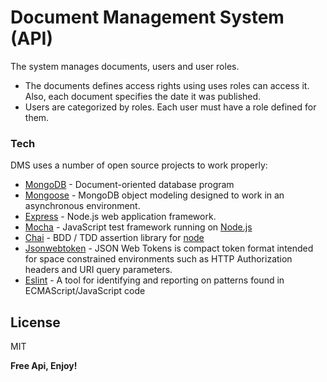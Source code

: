 # Document Management System (API)

The system manages documents, users and user roles. 

  - The documents defines access rights using uses roles can access it. Also, each document specifies the date it was published.
  - Users are categorized by roles. Each user must have a role defined for them.

### Tech

DMS uses a number of open source projects to work properly:

* [MongoDB](https://www.mongodb.com/) -  Document-oriented database program
* [Mongoose](http://mongoosejs.com/) -  MongoDB object modeling designed to work in an asynchronous environment.
* [Express](https://expressjs.com/) - Node.js web application framework.
* [Mocha](https://mochajs.org/) - JavaScript test framework running on [Node.js](https://nodejs.org/en/)
* [Chai](http://chaijs.com/) - BDD / TDD assertion library for [node](https://nodejs.org/en/)
* [Jsonwebtoken](https://jwt.io/) - JSON Web Tokens is compact token format intended for space constrained environments such as HTTP Authorization headers and URI query parameters.
* [Eslint](http://eslint.org/) - A tool for identifying and reporting on patterns found in ECMAScript/JavaScript code

License
----

MIT

**Free Api, Enjoy!**
